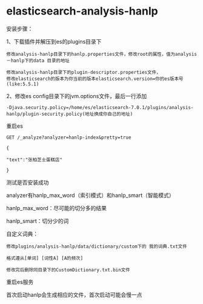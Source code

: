 # elasticsearch-analysis-hanlp

安装步骤： 

1、下载插件并解压到es的plugins目录下

	修改analysis-hanlp目录下的hanlp.properties文件，修改root的属性，值为analysis－hanlp下的data 目录的地址
	
	修改analysis-hanlp目录下的plugin-descriptor.properties文件，
	修改elasticsearch的版本为你当前的版本elasticsearch.version=你的es版本号(like:5.5.1)

2、修改es config目录下的jvm.options文件，最后一行添加

	-Djava.security.policy=/home/es/elasticsearch-7.0.1/plugins/analysis-hanlp/plugin-security.policy(地址换成你自己的地址)

重启es

	GET /_analyze?analyzer=hanlp-index&pretty=true 

	{ 

	"text":"张柏芝士蛋糕店" 

	}


测试是否安装成功


analyzer有hanlp_max_word（索引模式）和hanlp_smart（智能模式）

hanlp_max_word：尽可能的切分多的结果

hanlp_smart：切分少的词

自定义词典：

	修改plugins/analysis-hanlp/data/dictionary/custom下的 我的词典.txt文件

	格式遵从[单词] [词性A] [A的频次]

	修改完后删除同目录下的CustomDictionary.txt.bin文件

重启es服务

首次启动hanlp会生成相应的文件，首次启动可能会慢一点
